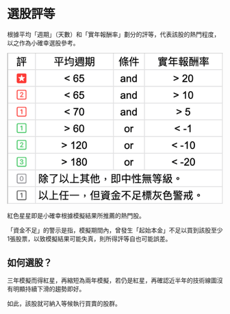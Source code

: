 # 選股評等

根據平均「週期」（天數）和「實年報酬率」劃分的評等，代表該股的熱門程度，以之作為小確幸選股參考。

![選股評等_等級條件](image/選股評等_等級條件.png)

紅色星星即是小確幸根據模擬結果所推薦的熱門股。

「資金不足」的警示是指，模擬期間內，曾發生「起始本金」不足以買到該股至少1張股票，以致模擬結果可能失真，則所得評等自也可能誤差。

## 如何選股？

三年模擬而得紅星，再縮短為兩年模擬，若仍是紅星，再確認近半年的技術線圖沒有明顯持續下滑的趨勢即好。

如此，該股就可納入等候執行買賣的股群。
